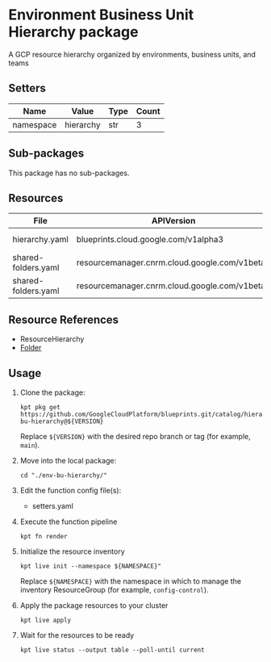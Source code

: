 <!-- BEGINNING OF PRE-COMMIT-BLUEPRINT DOCS HOOK:TITLE -->
# Environment Business Unit Hierarchy package



<!-- END OF PRE-COMMIT-BLUEPRINT DOCS HOOK:TITLE -->
<!-- BEGINNING OF PRE-COMMIT-BLUEPRINT DOCS HOOK:BODY -->
A GCP resource hierarchy organized by environments, business units, and
teams

## Setters

|   Name    |   Value   | Type | Count |
|-----------|-----------|------|-------|
| namespace | hierarchy | str  |     3 |

## Sub-packages

This package has no sub-packages.

## Resources

|        File         |                  APIVersion                   |       Kind        |      Name      | Namespace |
|---------------------|-----------------------------------------------|-------------------|----------------|-----------|
| hierarchy.yaml      | blueprints.cloud.google.com/v1alpha3          | ResourceHierarchy | root-hierarchy | hierarchy |
| shared-folders.yaml | resourcemanager.cnrm.cloud.google.com/v1beta1 | Folder            | dev.shared     | hierarchy |
| shared-folders.yaml | resourcemanager.cnrm.cloud.google.com/v1beta1 | Folder            | prod.shared    | hierarchy |

## Resource References

- ResourceHierarchy
- [Folder](https://cloud.google.com/config-connector/docs/reference/resource-docs/resourcemanager/folder)

## Usage

1.  Clone the package:
    ```shell
    kpt pkg get https://github.com/GoogleCloudPlatform/blueprints.git/catalog/hierarchy/env-bu-hierarchy@${VERSION}
    ```
    Replace `${VERSION}` with the desired repo branch or tag
    (for example, `main`).

1.  Move into the local package:
    ```shell
    cd "./env-bu-hierarchy/"
    ```

1.  Edit the function config file(s):
    - setters.yaml

1.  Execute the function pipeline
    ```shell
    kpt fn render
    ```

1.  Initialize the resource inventory
    ```shell
    kpt live init --namespace ${NAMESPACE}"
    ```
    Replace `${NAMESPACE}` with the namespace in which to manage
    the inventory ResourceGroup (for example, `config-control`).

1.  Apply the package resources to your cluster
    ```shell
    kpt live apply
    ```

1.  Wait for the resources to be ready
    ```shell
    kpt live status --output table --poll-until current
    ```

<!-- END OF PRE-COMMIT-BLUEPRINT DOCS HOOK:BODY -->
